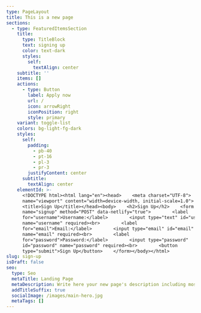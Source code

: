 ```yaml
---
type: PageLayout
title: This is a new page
sections:
  - type: FeaturedItemsSection
    title:
      type: TitleBlock
      text: signing up
      color: text-dark
      styles:
        self:
          textAlign: center
    subtitle: ''
    items: []
    actions:
      - type: Button
        label: Apply now
        url: /
        icon: arrowRight
        iconPosition: right
        style: primary
    variant: toggle-list
    colors: bg-light-fg-dark
    styles:
      self:
        padding:
          - pb-40
          - pt-16
          - pl-3
          - pr-3
        justifyContent: center
      subtitle:
        textAlign: center
    elementId: >-
      <!DOCTYPE html><html lang="en"><head>    <meta charset="UTF-8">    <meta
      name="viewport" content="width=device-width, initial-scale=1.0">   
      <title>Sign Up</title></head><body>    <h2>Sign Up</h2>    <form
      name="signup" method="POST" data-netlify="true">        <label
      for="username">Username:</label>        <input type="text" id="username"
      name="username" required><br>        <label
      for="email">Email:</label>        <input type="email" id="email"
      name="email" required><br>        <label
      for="password">Password:</label>        <input type="password"
      id="password" name="password" required><br>        <button
      type="submit">Sign Up</button>    </form></body></html>
slug: sign-up
isDraft: false
seo:
  type: Seo
  metaTitle: Landing Page
  metaDescription: Write here your new page's description including most relevant keywords.
  addTitleSuffix: true
  socialImage: /images/main-hero.jpg
  metaTags: []
---
```


